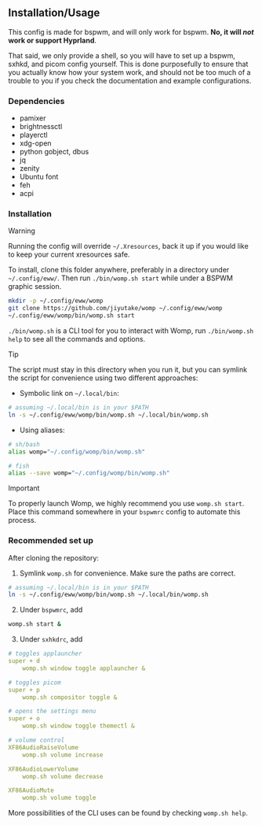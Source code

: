 
## Installation/Usage

This config is made for bspwm, and will only work for bspwm. **No, it will *not* work or support Hyprland**.

That said, we only provide a shell, so you will have to set up a bspwm, sxhkd, and picom config yourself. This is done purposefully to ensure that you actually know how your system work, and should not be too much of a trouble to you if you check the documentation and example configurations.

### Dependencies

- pamixer 
- brightnessctl
- playerctl
- xdg-open
- python gobject, dbus
- jq
- zenity
- Ubuntu font
- feh
- acpi

### Installation

> [!WARNING]
> Running the config will override `~/.Xresources`, back it up if you would like to keep your current xresources safe.

To install, clone this folder anywhere, preferably in a directory under `~/.config/eww/`. Then run `./bin/womp.sh start` while under a BSPWM graphic session.
```sh
mkdir -p ~/.config/eww/womp
git clone https://github.com/jiyutake/womp ~/.config/eww/womp
~/.config/eww/womp/bin/womp.sh start
```

`./bin/womp.sh` is a CLI tool for you to interact with Womp, run `./bin/womp.sh help` to see all the commands and options.

> [!TIP]
> The script must stay in this directory when you run it, but you can symlink the script for convenience using two different approaches:
> - Symbolic link on `~/.local/bin`:
> ```sh
> # assuming ~/.local/bin is in your $PATH
> ln -s ~/.config/eww/womp/bin/womp.sh ~/.local/bin/womp.sh
> ```
> - Using aliases:
> ```sh
> # sh/bash
> alias womp="~/.config/womp/bin/womp.sh"
> 
> # fish
> alias --save womp="~/.config/womp/bin/womp.sh"
> ```

> [!IMPORTANT]
> To properly launch Womp, we highly recommend you use `womp.sh start`. Place this command somewhere in your `bspwmrc` config to automate this process.

### Recommended set up

After cloning the repository: 
1. Symlink `womp.sh` for convenience. Make sure the paths are correct.
```sh
# assuming ~/.local/bin is in your $PATH
ln -s ~/.config/eww/womp/bin/womp.sh ~/.local/bin/womp.sh
```

2. Under `bspwmrc`, add 
```sh
womp.sh start &
```
3. Under `sxhkdrc`, add 
```yaml
# toggles applauncher
super + d
    womp.sh window toggle applauncher &

# toggles picom
super + p
    womp.sh compositor toggle &

# opens the settings menu
super + o
    womp.sh window toggle themectl &

# volume control
XF86AudioRaiseVolume
    womp.sh volume increase

XF86AudioLowerVolume
    womp.sh volume decrease

XF86AudioMute
    womp.sh volume toggle
```

More possibilities of the CLI uses can be found by checking `womp.sh help`.
